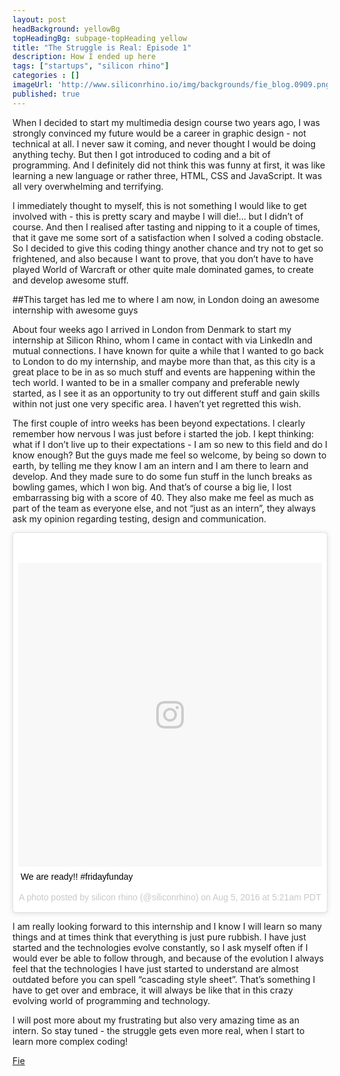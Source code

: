 ```yaml
---
layout: post
headBackground: yellowBg
topHeadingBg: subpage-topHeading yellow
title: "The Struggle is Real: Episode 1"
description: How I ended up here 
tags: ["startups", "silicon rhino"]
categories : []
imageUrl: 'http://www.siliconrhino.io/img/backgrounds/fie_blog.0909.png'
published: true
---
```


When I decided to start my multimedia design course two years ago, I was strongly convinced my future would be a career in graphic design - not technical at all. I never saw it coming, and never thought I would be doing anything techy. But then I got introduced to coding and a bit of programming. And I definitely did not think this was funny at first, it was like learning a new language or rather three, HTML, CSS and JavaScript. It was all very overwhelming and terrifying. 

I immediately thought to myself, this is not something I would like to get involved with - this is pretty scary and maybe I will die!… but I didn’t of course. And then I realised after tasting and nipping to it a couple of times, that it gave me some sort of a satisfaction when I solved a coding obstacle. So I decided to give this coding thingy another chance and try not to get so frightened, and also because I want to prove, that you don’t have to have played World of Warcraft or other quite male dominated games, to create and develop awesome stuff.

<div class="bottom-border yellow"></div>
##This target has led me to where I am now, in London doing an awesome internship with awesome guys
<div class="bottom-border yellow"></div>

About four weeks ago I arrived in London from Denmark to start my internship at Silicon Rhino, whom I came in contact with via LinkedIn and mutual connections. I have known for quite a while that I wanted to go back to London to do my internship, and maybe more than that, as this city is a great place to be in as so much stuff and events are happening within the tech world. I wanted to be in a smaller company and preferable newly started, as I see it as an opportunity to try out different stuff and gain skills within not just one very specific area. I haven’t yet regretted this wish.

The first couple of intro weeks has been beyond expectations. I clearly remember how nervous I was just before i started the job. I kept thinking: what if I don’t live up to their expectations - I am so new to this field and do I know enough? But the guys made me feel so welcome, by being so down to earth, by telling me they know I am an intern and I am there to learn and develop. And they made sure to do some fun stuff in the lunch breaks as bowling games, which I won big. And that’s of course a big lie, I lost embarrassing big with a score of 40. They also make me feel as much as part of the team as everyone else, and not “just as an intern”, they always ask my opinion regarding testing, design and communication.

<blockquote class="instagram-media" data-instgrm-captioned data-instgrm-version="7" style=" background:#FFF; border:0; border-radius:3px; box-shadow:0 0 1px 0 rgba(0,0,0,0.5),0 1px 10px 0 rgba(0,0,0,0.15); margin: 1px; max-width:658px; padding:0; width:99.375%; width:-webkit-calc(100% - 2px); width:calc(100% - 2px);"><div style="padding:8px;"> <div style=" background:#F8F8F8; line-height:0; margin-top:40px; padding:50.0% 0; text-align:center; width:100%;"> <div style=" background:url(data:image/png;base64,iVBORw0KGgoAAAANSUhEUgAAACwAAAAsCAMAAAApWqozAAAABGdBTUEAALGPC/xhBQAAAAFzUkdCAK7OHOkAAAAMUExURczMzPf399fX1+bm5mzY9AMAAADiSURBVDjLvZXbEsMgCES5/P8/t9FuRVCRmU73JWlzosgSIIZURCjo/ad+EQJJB4Hv8BFt+IDpQoCx1wjOSBFhh2XssxEIYn3ulI/6MNReE07UIWJEv8UEOWDS88LY97kqyTliJKKtuYBbruAyVh5wOHiXmpi5we58Ek028czwyuQdLKPG1Bkb4NnM+VeAnfHqn1k4+GPT6uGQcvu2h2OVuIf/gWUFyy8OWEpdyZSa3aVCqpVoVvzZZ2VTnn2wU8qzVjDDetO90GSy9mVLqtgYSy231MxrY6I2gGqjrTY0L8fxCxfCBbhWrsYYAAAAAElFTkSuQmCC); display:block; height:44px; margin:0 auto -44px; position:relative; top:-22px; width:44px;"></div></div> <p style=" margin:8px 0 0 0; padding:0 4px;"> <a href="https://www.instagram.com/p/BIuhIHtBfoZ/" style=" color:#000; font-family:Arial,sans-serif; font-size:14px; font-style:normal; font-weight:normal; line-height:17px; text-decoration:none; word-wrap:break-word;" target="_blank">We are ready!! #fridayfunday</a></p> <p style=" color:#c9c8cd; font-family:Arial,sans-serif; font-size:14px; line-height:17px; margin-bottom:0; margin-top:8px; overflow:hidden; padding:8px 0 7px; text-align:center; text-overflow:ellipsis; white-space:nowrap;">A photo posted by silicon rhino (@siliconrhino) on <time style=" font-family:Arial,sans-serif; font-size:14px; line-height:17px;" datetime="2016-08-05T12:21:56+00:00">Aug 5, 2016 at 5:21am PDT</time></p></div></blockquote> <script async defer src="//platform.instagram.com/en_US/embeds.js"></script>

I am really looking forward to this internship and I know I will learn so many things and at times think that everything is just pure rubbish. I have just started and the technologies evolve constantly, so I ask myself often if I would ever be able to follow through, and because of the evolution I always feel that the technologies I have just started to understand are almost outdated before you can spell “cascading style sheet”. That’s something I have to get over and embrace, it will always be like that in this crazy evolving world of programming and technology.

I will post more about my frustrating but also very amazing time as an intern. So stay tuned - the struggle gets even more real, when I start to learn more complex coding!


[Fie](https://twitter.com/fiejelved)





<!-- [get the PDF]({{ site.url }}/assets/mydoc.pdf). -->
